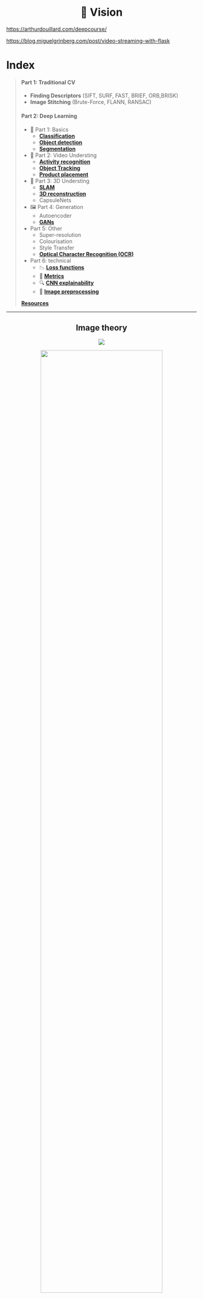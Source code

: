 <h1 align="center">👀 Vision</h1>

https://arthurdouillard.com/deepcourse/

https://blog.miguelgrinberg.com/post/video-streaming-with-flask

# Index

> #### Part 1: Traditional CV
> -  **Finding Descriptors** (SIFT, SURF, FAST, BRIEF, ORB,BRISK)
> -  **Image Stitching** (Brute-Force, FLANN, RANSAC)
>
>
> #### Part 2: Deep Learning
> - 🧱 Part 1: Basics
>   - [**Classification**](#classification)
>   - [**Object detection**](#object-detection)
>   - [**Segmentation**](#segmentation)
> - 🎥 Part 2: Video Understing 
>   - [**Activity recognition**](#activity-recognition)
>   - [**Object Tracking**](#object-tracking)
>   - [**Product placement**](#product-placement)
> - 🧭 Part 3: 3D Understing
>   - [**SLAM**](#slam)
>   - [**3D reconstruction**](#3d)
>   - CapsuleNets
> - 🖼 Part 4: Generation
>   - Autoencoder
>   - [**GANs**](#gans)
> - Part 5: Other
>   - Super-resolution
>   - Colourisation
>   - Style Transfer
>   - [**Optical Character Recognition (OCR)**](#ocr)
> - Part 6: technical
>   - 📉 [**Loss functions**](#-loss-functions)
>   - 📏 [**Metrics**](#metrics)
>   - 🔍 [**CNN explainability**](#cnn-explainability)
>   - 🔨 [**Image preprocessing**](#image-preprocessing)
>
> [**Resources**](#resources)

---
<h2 align="center">Image theory</h2>

<p align="center"><img src="img/theory-light-spectrum.jpg" /></p>
<p align="center"><img width="80%" src="img/theory-multispectral.png" /></p>



<h1 align="center">Part 1: Traditional vision</h1>


# Perspective transform

```python
paper = cv2.imread('./Photos/book.jpg')

pts1 = np.float32([ [219,209], [612,8], [380,493], [785,271] ]) # Coordinates that you want to Perspective Transform
pts2 = np.float32([     [0,0], [500,0],   [0,400], [500,400] ])  # Size of the Transformed Image

for val in pt1: cv2.circle(paper,(val[0],val[1]),5,(0,255,0),-1)
    
# Get transformation matrix M
M = cv2.getPerspectiveTransform(pts1,pts2)          # When manually few (at least 4) points are detceted
#M = cv2.findHomography(pts1,pts2,cv.RANSAC,5.0))   # When lots of matching points, and some of them are errors

dst = cv2.warpPerspective(paper,M,(500,400))
plt.imshow(dst)
```

# Feature detection and Description

|                  |  SIFT                    | SURF                | FAST              | BRIEF            | ORB              | BRISK            |
|:----------------:|:------------------------:|:-------------------:|:-----------------:|:----------------:|:----------------:|:----------------:|
| Year             | 1999                     | 2006                | 2006              | 2010             | 2011             | 2011             |
| Feature detector | Difference of Gaussian   | Fast Hessian        | Binary comparison | -                | FAST             | FAST or AGAST    |
| Spectra          | Local gradient magnitude | Integral box filter |       -           | Local binary     | Local binary     | Local binary     |
| Orientation      | Yes                      | Yes                 |       -           | No               | Yes              | Yes              |
| Feature shape    | Square                   | HAAR rectangles     |       -           | Square           | Square           | Square               
| Feature pattern  | Square                   | Dense               |       -           | Random point-par pixel compares | Trained point-par pixel compares| Trained point-par pixel compares |
| Distance func.   | Euclidean                | Euclidean           |       -           | Hamming          | Hamming          | Hamming          |
| Pros             | Accurate                 | Accurate            | FAST (real time)  | FAST (real time) | FAST (real time) | FAST (real time) |
| Cons             | Slow, patented           | Slow, patented      | Large number of points | Scale and roation invariant | Less scale invariant | Less scale invariant |

### References
- [3.1 Methods comparison](https://www.coursera.org/lecture/ar-technologies-video-streaming/3-1-ar-feature-detection-description-method-comparison-1NT5I)
  - [3.2 SIFT](https://www.coursera.org/lecture/ar-technologies-video-streaming/3-2-sift-WtSmG)
  - [3.3 SURF](https://www.coursera.org/lecture/ar-technologies-video-streaming/3-3-surf-85SBI)
  - [3.4 FAST](https://www.coursera.org/lecture/ar-technologies-video-streaming/3-4-fast-MMMBw)
  - [3.5 BRIEF](https://www.coursera.org/lecture/ar-technologies-video-streaming/3-5-brief-CH8ez)
  - [3.6 ORB](https://www.coursera.org/lecture/ar-technologies-video-streaming/3-6-orb-iqMvt)
  - [3.7 BRISK](https://www.coursera.org/lecture/ar-technologies-video-streaming/3-7-brisk-T6CnA)
- [Tutorials in openCV](https://docs.opencv.org/3.4/db/d27/tutorial_py_table_of_contents_feature2d.html)
- [A Detailed Guide to SIFT for Image Matching (with Python code)](https://www.analyticsvidhya.com/blog/2019/10/detailed-guide-powerful-sift-technique-image-matching-python)


# Image Stitching

Steps:

1. Detecting keypoints (DoG, Harris, etc.) and extracting local invariant descriptors (SIFT, SURF, etc.) from two input images
2. Matching the descriptors between the images (overlapping area)
3. Using the RANSAC algorithm to estimate a homography matrix using our matched feature vectors
4. Applying a warping transformation using the homography matrix obtained from Step #3
   - Apply perspective transformation on one image using the other image as a reference frame

### References
- https://www.pyimagesearch.com/2018/12/17/image-stitching-with-opencv-and-python/
- http://datahacker.rs/005-how-to-create-a-panorama-image-using-opencv-with-python/



# Motion and optical Flow


http://datahacker.rs/013-optical-flow-using-horn-and-schunck-method/










---

<h1 align="center">Part 2: Deep Learning</h1>

- [Convolutional Neural Network (CNN)](/posts/5-vision/cnn.md) For fixed size oredered data, like images
  - Variable input size: use **adaptative pooling**, final layers then:
    - Option 1: `AdaptiveAvgPool2d((1, 1))` -> `Linear(num_features, num_classes)` (less computation)
    - Option 2: `Conv2d(num_features, num_classes, 3, padding=1)` -> `AdaptiveAvgPool2d((1, 1))`
- To speed up jpeg image I/O from the disk one should not use PIL, skimage and even OpenCV but look for libjpeg-turbo or PyVips.



<h2 align="center">Data Augmentation</h2>
<p align="center"><img src="img/cutmix.png" /></p>


### Separable convolution
![](img/separable-convolution.gif)

# Sota CNNs

![](img/NoisyStudent.png)


|                        | Description                               | Paper                                        |
|:-----------------------|:------------------------------------------|----------------------------------------------|
| **Inception v3**       |                                           | [Dec 2015](https://arxiv.org/abs/1512.00567) |
| **Resnet**             |                                           | [Dec 2015](https://arxiv.org/abs/1512.03385) |
| **SqueezeNet**         |                                           | [Feb 2016](https://arxiv.org/abs/1602.07360) |
| **Densenet**           | Concatenate previous layers               | [Aug 2016](https://arxiv.org/abs/1608.06993) |
| **Xception**           | Depthwise Separable Convolutions          | [Oct 2016](https://arxiv.org/abs/1610.02357) |
| **ResNext**            |                                           | [Nov 2016](https://arxiv.org/abs/1611.05431) |
| **DPN**                | Dual Path Network                         | [Jul 2017](https://arxiv.org/abs/1707.01629) |
| **SENet**              | Squeeze and Excitation (channels weights) | [Sep 2017](https://arxiv.org/abs/1709.01507) |
| **EfficientNet**       | Rethinking Model Scaling                  | [May 2019](https://arxiv.org/abs/1905.11946) |
| **Noisy Student**      | Self-training                             | [Nov 2019](https://arxiv.org/abs/1911.04252) |




- **Small nets**: Useful for mobile phones.
  - **SqueezeNet** (2016): v1.0: `58.108`, v1.1: `58.250`. [*paper*](https://arxiv.org/abs/1602.07360).
  - **Mobilenet v1** (2017): `69.600`The standard convolution is decomposed into two. Accuracy similar to Resnet-18. [*paper*](https://arxiv.org/abs/1704.04861)
  - **Shufflenet** (2017): The most efficient net `67.400`. [*paper*](https://arxiv.org/abs/1707.01083).
  - **NASNet-A-Mobile** (2017): `74.080`. [*paper*](https://arxiv.org/abs/1707.07012)
  - **Mobilenet v2** (2018): `71.800`. [*paper*](https://arxiv.org/abs/1801.04381)
  - **SqueezeNext** (2018): `62.640`. Hardware-Aware Neural network design. [*paper*](https://arxiv.org/abs/1803.10615).
- **Common nets**:
  - **Inception v3** (2015): `77.294` [*paper*](https://arxiv.org/abs/1512.00567), [*blog*](https://towardsdatascience.com/a-simple-guide-to-the-versions-of-the-inception-network-7fc52b863202)
  - **Resnet** (2015): Every 2 convolutions (3x3->3x3) **sum** the original input. [*paper*](https://arxiv.org/abs/1512.03385) Wide ResNet?
    - **Resnet-18**: `70.142`
    - **Resnet-34**: `73.554`
    - **Resnet-50**: `76.002`. **SE-ResNet50**: `77.636`. **SE-ResNeXt50 (32x4d)**: `79.076`
    - **Resnet-101**: `77.438`. **SE-ResNet101**: `78.396`. **SE-ResNeXt101 (32x4d)**: `80.236`
    - **Resnet-152**: `78.428`. **SE-ResNet152**: `78.658`
  - **Densenet** (2016): Every 2 convolutions (3x3->1x1) **concatenate** the original input. [*paper*](https://arxiv.org/abs/1608.06993)
    - **DenseNet-121**: `74.646`
    - **DenseNet-169**: `76.026`
    - **DenseNet-201**: `77.152`
    - **DenseNet-161**: `77.560`
  - **Xception** (2016): `78.888` [*paper*](https://arxiv.org/abs/1610.02357)
  - **ResNext** (2016): [*paper*](https://arxiv.org/abs/1611.05431)
    - **ResNeXt101 (32x4d)**:	`78.188`
    - **ResNeXt101 (64x4d)**:	`78.956`
  - **Dual Path Network (DPN)**: [*paper*](https://arxiv.org/abs/1707.01629)
    - **DualPathNet98**: `79.224`
    - **DualPathNet92_5k**: `79.400`
    - **DualPathNet131**: `79.432`
    - **DualPathNet107_5k**: `79.746`
  - **SENet** (2017): Squeeze and Excitation network. Net is allowed to adaptively adjust the weighting of each feature map in the convolution block. [*paper*](https://arxiv.org/abs/1709.01507)
    - **SE-ResNet50**: `77.636`
    - **SE-ResNet101**: `78.396`
    - **SE-ResNet152**: `78.658`
    - **SE-ResNeXt50 (32x4d)**: `79.076` **USE THIS ONE FOR A MEDIUM NET**
    - **SE-ResNeXt101 (32x4d)**: `80.236` **USE THIS ONE FOR A BIG NET**
- **Giants nets**: Useful for competitions.
  - **Inception v4**: `80.062`, **Inception-ResNet**: `80.170` [*paper*](https://arxiv.org/abs/1602.07261)
  - **PolyNet**: `81.002`
  - **SENet-154**: `81.304`
  - **NASNet-A-Large**: `82.566` Crated with AutoML. [*paper*](https://arxiv.org/abs/1707.07012)
  - **PNASNet-5-Large**: `82.736`
  - **AmoebaNet**: `83.000` [*paper*](https://arxiv.org/abs/1802.01548)


# CNN explainability
[*link 1*](https://github.com/utkuozbulak/pytorch-cnn-visualizations), [*link 2*](https://ramprs.github.io/2017/01/21/Grad-CAM-Making-Off-the-Shelf-Deep-Models-Transparent-through-Visual-Explanations.html)
- **Features**: Average features on the channel axis. This shows all classes detected. `[512, 11, 11]-->[11, 11]`.
- **CAM**: Class Activation Map. Final features multiplied by a single class weights and then averaged. `[512, 11, 11]*[512]-->[11, 11]`. [*paper*](https://arxiv.org/abs/1512.04150).
- **Grad-CAM**: Final features multiplied by class gradients and the averaged. [*paper*](https://arxiv.org/abs/1610.02391).
- **SmoothGrad** [*paper*](https://arxiv.org/abs/1706.03825).
- Extra: [Distill: feature visualization](https://distill.pub/2017/feature-visualization/)
- Extra: [Distill: building blocks](https://distill.pub/2018/building-blocks/)

> ### Libraries
> - [Captum](https://www.captum.ai) by Pytorch
> - [Lucid](https://github.com/tensorflow/lucid) by Tensorflow


# Object detection

Get bounding boxes.

[Decoding: State Of The Art Object Detection](https://towardsdatascience.com/decoding-state-of-the-art-object-detection-99f79d97b75d?gi=96374331d71c)

> ### Check [**detectron 2**](https://ai.facebook.com/blog/-detectron2-a-pytorch-based-modular-object-detection-library-).
> - [Digging into Detectron 2 (part 4)](https://medium.com/@hirotoschwert/digging-into-detectron-2-part-4-3d1436f91266)
> - [*FPN slides*](http://presentations.cocodataset.org/COCO17-Stuff-FAIR.pdf)

| Name                                                 | Description                | Date     | Type         |
|:----------------------------------------------------:|----------------------------|:--------:|:------------:|
| [**R-CNN**       ](https://arxiv.org/abs/1311.2524)  |                            | Nov 2013 | Region-based |
| [**Fast R-CNN**  ](https://arxiv.org/abs/1504.08083) |                            | Apr 2015 | Region-based |
| [**Faster R-CNN**](https://arxiv.org/abs/1506.01497) |                            | Jun 2015 | Region-based |
| [**YOLO v1**     ](https://arxiv.org/abs/1506.02640) | You Only Look Once         | Jun 2015 | Single-shot  |
| [**SSD**         ](https://arxiv.org/abs/1512.02325) | Single Shot Detector       | Dec 2015 | Single-shot  |
| [**FPN**         ](https://arxiv.org/abs/1612.03144) | Feature Pyramid Network    | Dec 2016 | Single-shot  |
| [**YOLO v2**     ](https://arxiv.org/abs/1612.08242) | Better, Faster, Stronger   | Dec 2016 | Single-shot  |
| [**Mask R-CNN**  ](https://arxiv.org/abs/1703.06870) |                            | Mar 2017 | Region-based |
| [**RetinaNet**   ](https://arxiv.org/abs/1708.02002) | Focal Loss                 | Aug 2017 | Single-shot  |
| [**PANet**       ](https://arxiv.org/abs/1803.01534) | Path Aggregation Network   | Mar 2018 | Single-shot  |
| [**YOLO v3**     ](https://arxiv.org/abs/1804.02767) | An Incremental Improvement | Apr 2018 | Single-shot  |
| [**EfficientDet**](https://arxiv.org/abs/1911.09070) | Based on EfficientNet      | Nov 2019 | Single-shot  |
| [**YOLO v4**     ](https://arxiv.org/abs/2004.10934) | Optimal Speed and Accuracy | Apr 2020 | Single-shot  |


# Segmentation

> - https://www.jeremyjordan.me/semantic-segmentation
> - https://www.jeremyjordan.me/evaluating-image-segmentation-models
> - Check [Res2Net](https://arxiv.org/abs/1904.01169)
> - Check [catalyst segmentation tutorial (Ranger opt, albumentations, ...)](https://colab.research.google.com/github/catalyst-team/catalyst/blob/master/examples/notebooks/segmentation-tutorial.ipynb#scrollTo=Zm7JsNrczOQG)
> - [this repo](https://github.com/qubvel/segmentation_models)

<p align="center"><img width="50%" src="img/segmentationInstance.png" /></p>

Get pixel-level classes. Note that the model backbone can be a resnet, densenet, inception...


| Name                                              | Description                           | Date     | Instances |
|:-------------------------------------------------:|---------------------------------------|:--------:|:---------:|
| [**FCN**      ]()                                 | Fully Convolutional Network           | 2014     |           |
| [**SegNet**   ](https://arxiv.org/abs/1511.00561) | Encoder-decorder                      | 2015     |           |
| [**Unet**     ](https://arxiv.org/abs/1505.04597) | Concatenate like a densenet           | 2015     |           |
| [**ENet**     ](https://arxiv.org/abs/1606.02147) | Real-time **video** segmentation      | 2016     |           |
| [**PSPNet**   ](https://arxiv.org/abs/1612.01105) | Pyramid Scene Parsing Net             | 2016     |           |
| [**FPN**      ](https://arxiv.org/abs/1612.03144) | Feature Pyramid Networks              | 2016     | Yes       |
| [**DeepLabv3**](https://arxiv.org/abs/1706.05587) | Increasing dilatation & field-of-view | 2017     |           |
| [**LinkNet**  ](https://arxiv.org/abs/1707.03718) | Adds like a resnet                    | 2017     |           |
| [**PANet**    ](https://arxiv.org/abs/1803.01534) | Path Aggregation Network              | 2018     | Yes       |
| [**Panop FPN**](https://arxiv.org/abs/1901.02446) | Panoptic Feature Pyramid Networks     | 2019     | ?         |
| [**PointRend**](https://arxiv.org/abs/1912.08193) | Image Segmentation as Rendering       | 2019     | ?         |


> **Feature Pyramid Networks (FPN): [slides](http://presentations.cocodataset.org/COCO17-Stuff-FAIR.pdf)**


### Depth segmentation
Learning the Depths of Moving People by Watching Frozen People (mannequin challenge) [paper](https://arxiv.org/abs/1904.11111)
<p align="center"><img src="img/segmentationDepth.jpg"/></p>

### Surface normal segmentation
<p align="center"><img width="60%" src="img/segmentationOthers.png" /></p>

- [paper](https://arxiv.org/abs/1411.4958) (2014)


# GANs

> #### Reference
> - Check this [kaggle competition](https://www.kaggle.com/c/generative-dog-images)
> - [Fast.ai decrappify & DeOldify](https://www.fast.ai/2019/05/03/decrappify)

### Applications:
- Image to image problems
  - Super Resolution
  - Black and white colorization
    - [Colorful Image Colorization](https://arxiv.org/abs/1603.08511) 2016
    - [DeOldify](https://github.com/jantic/DeOldify) 2018, SotA
  - Decrappification
  - Artistic style
  - Data augmentation:
-  New images
   - From latent vector
   - From noise image
  
### Training
0. Generate **labeled dataset**
   - Edit ground truth images to become the input images.
   - This step depend of the problem: input data could be crappified, black & white, noise, vector ...
1. Train the **GENERATOR** (most of the time)
   - Model: **UNET** with pretrained **ResNet** backbone + **self attention** + spectral normalization
   - Loss: Mean squared pixel error or L1 loss
   - Better Loss: Perceptual Loss (aka Feature Loss)
2. Save generated images.
3. Train the **DISCRIMINATOR** (aka Critic) with real vs generated images.
   -  Model: Pretrained **binary classifier** + spectral normalization
4. Train **BOTH** nets (ping-pong) with 2 losses (original and discriminator).
   - With a **NoGAN** approach, this step is very quick (a 5% of the total training time, more o less)
   - With a traditional progressively-sized GAN approach, this step is very slow.
   - If train so much this step, you start seeing artifacts and glitches introduced in renderings.

### Tricks
- **Self-Attention** GAN ([SAGAN](https://arxiv.org/abs/1805.08318)): For spatial coherence between regions of the generated image
- Spectral normalization
- Video
  - pix2pixHD
  - COVST: Naively add temporal consistency.
  - [Video-to-Video Synthesis](https://tcwang0509.github.io/vid2vid/)
  
#### GANs (order chronologically)

| Paper                                            | Name                        | Date     | Creator     |
|:------------------------------------------------:|-----------------------------|:--------:|:-----------:|
| [**GAN**     ](https://arxiv.org/abs/1406.2661)  | Generative Adversarial Net  | Jun 2014 | Goodfellow  |
| [**CGAN**    ](https://arxiv.org/abs/1411.1784)  | Conditional GAN             | Nov 2014 | Montreal U. |
| [**DCGAN**   ](https://arxiv.org/abs/1511.06434) | Deep Convolutional GAN      | Nov 2015 | Facebook    |
| [**GAN v2**  ](https://arxiv.org/abs/1606.03498) | Improved GAN                | Jun 2016 | Goodfellow  |
| [**InfoGAN** ](https://arxiv.org/abs/1606.03657) |                             | Jun 2016 | OpenAI      |
| [**CoGAN**   ](https://arxiv.org/abs/1606.07536) | Coupled GAN                 | Jun 2016 | Mitsubishi  |
| [**Pix2Pix** ](https://arxiv.org/abs/1611.07004) | Image to Image              | Nov 2016 | Berkeley    |
| [**StackGAN**](https://arxiv.org/abs/1612.03242) | Text to Image               | Dec 2016 | Baidu       |
| [**WGAN**    ](https://arxiv.org/abs/1701.07875) | Wasserstein GAN             | Jan 2017 | Facebook    |
| [**CycleGAN**](https://arxiv.org/abs/1703.10593) | Cycle GAN                   | Mar 2017 | Berkeley    |
| [**ProGAN**  ](https://arxiv.org/abs/1710.10196) | Progressive growing of GAN  | Oct 2017 | NVIDIA      |
| [**SAGAN**   ](https://arxiv.org/abs/1805.08318) | Self-Attention GAN          | May 2018 | Goodfellow  |
| [**BigGAN**  ](https://arxiv.org/abs/1809.11096) | Large Scale GAN Training    | Sep 2018 | Google      |
| [**StyleGAN**](https://arxiv.org/abs/1812.04948) | Style-based GAN             | Dec 2018 | NVIDIA      |


> 2014 (GAN) → 2015 (DCGAN) → 2016 (CoGAN) → 2017 (ProGAN) → 2018 (StyleGAN)
> ![](img/gan-progress.jpg)

#### GANS (order by type)
- Better error function
  - LSGAN https://arxiv.org/abs/1611.04076
  - RaGAN https://arxiv.org/abs/1807.00734
  - GAN v2 (Feature Matching) https://arxiv.org/abs/1606.03498
- **CGAN**: Only one particular class generation (instead of blurry multiclass).
- **InfoGAN**: Disentaged representation (Dec. 2016, OpenAI)
  - **CycleGAN**: Domain adaptation (Oct. 2017, Berkeley)
  - **SAGAN**: Self-Attention GAN (May. 2018, Google)
  - **Relativistic GAN**: Rethinking adversary (Jul. 2018, LD Isntitute)
  - **Progressive GAN**: One step at a time (Oct 2017, NVIDIA)
- **DCGAN**: Deep Convolutional GAN (Nov. 2016, Facebook)
  - **BigGAN**: SotA for image synthesis. Same GAN techiques, but larger. Increase model capacity & batch size.
  - **BEGAN**: Balancing Generator (May. 2017, Google)
  - **WGAN**: Wasserstein GAN. Learning distribution (Dec. 2017, Facebook)
- **VAEGAN**: Improving VAE by GANs (Feb. 2016, TU Denmark)
- **SeqGAN**: Sequence learning with GANs (May 2017, Shangai Univ.)

# Product placement

#### Technology
- **Background-foreground segmentation** so images simply slide behind objects in the front zone.
- **Optical flow analysis** helps determine the overall movement of virtual ads.
- **Planar tracking** helps smooth positioning.
- **Image color adjustment** is optimized according to the environment.

#### Papers
- CASE dataset[paper](https://arxiv.org/abs/1903.08943)
- ALOS dataset[paper](https://arxiv.org/abs/1904.07776)
- Identifying Candidate Spaces with CASE ds [paper](https://arxiv.org/abs/1910.03227)

#### Companies
- [Mirriad](https://www.mirriad.com)
- [Swappear](http://www.swappear.com)

# 📉 Loss functions

- **Segmentation**: Usually Loss = **IoU** + **Dice** + 0.8***BCE**
  - **Pixel-wise cross entropy**: each pixel individually, comparing the class predictions (depth-wise pixel vector)
  - **IoU** (F0): `(Pred ∩ GT)/(Pred ∪ GT)` = `TP / TP + FP * FN`
  - **Dice** (F1): `2 * (Pred ∩ GT)/(Pred + GT)` = `2·TP / 2·TP + FP * FN`
    - Range from `0` (worst) to `1` (best)
    - In order to formulate a loss function which can be minimized, we'll simply use `1 − Dice`
- **Generation**
   - **Pixel MSE**: Flat the 2D images and compare them with regular MSE.
   - **Discriminator/Critic** The loss function is a binary classification pretrained resnet (real/fake).
   - **Feature losses** or perpetual losses.


# Image preprocessing
    
### Normalization
1. **Mean subtraction**: Center the data to zero. `x = x - x.mean()` fights vanishing and exploding gradients
2. **Standardize**: Put the data on the same scale. `x = x / x.std()` improves convergence speed and accuracy
<p align="center"><img width="70%" src="img/normalization.jpg" /></p>

### PCA and Whitening
1. **Mean subtraction**: Center the data in zero. `x = x - x.mean()`
2. **Decorrelation** or **PCA**: Rotate the data until there is no correlation anymore.
3. **Whitening**: Put the data on the same scale. `whitened = decorrelated / np.sqrt(eigVals + 1e-5)`
<p align="center"><img width="70%" src="img/pca-whit.jpg" /></p>

> #### ZCA Whitening with Zero component analysis (ZCA) is a very similar process.

### Subtract Local Mean
<p align="center"><img width="50%" src="img/sub_local_mean.png" /></p>

### CLAHE: Contrast Limited Adaptive Histogram Equalization
<p align="center"><img src="img/clahe.jpg" /></p>


### Dicom
> - [Some DICOM gotchas to be aware of (fastai)](https://www.kaggle.com/jhoward/some-dicom-gotchas-to-be-aware-of-fastai)
> - [DON'T see like a radiologist! (fastai)](https://www.kaggle.com/jhoward/don-t-see-like-a-radiologist-fastai)






---




# Resources

> - [Google tutorial image classification](https://codelabs.developers.google.com/codelabs/keras-flowers-tpu/)
> - Paper:
>   - [Bag of Tricks for Image Classification with CNNs](https://arxiv.org/abs/1812.01187) (2018)
>   - [Compounding the Performance Improvements of Assembled Techniques in a CNN](https://arxiv.org/abs/2001.06268) (2020)
> - ML training video: [Bag of Tricks](https://youtu.be/JDwAlbr1IB4) (2020)
> - [awesome-data-augmentation](https://github.com/CrazyVertigo/awesome-data-augmentation)
> - http://szeliski.org/Book
> 
- A year in computer vision
  - [Part 1](https://towardsdatascience.com/a-year-in-computer-vision-part-1-of-4-eaeb040b6f46)
  - [Part 2](https://towardsdatascience.com/a-year-in-computer-vision-part-2-of-4-893e18e12be0)
  - [Part 3](https://towardsdatascience.com/a-year-in-computer-vision-part-3-of-4-861216d71607)
  - [Part 4](https://towardsdatascience.com/a-year-in-computer-vision-part-4-of-4-515c61d41a00)
- Others
  - Inceptionism
  - Capsule net
- [pyimagesearch: Start here](https://www.pyimagesearch.com/start-here)
- GANs
  - [10 types of GANs](https://amp.reddit.com/r/MachineLearning/comments/8z97mx/r_math_insights_from_10_gan_papers_infogans)
  - [floydhub: GANs, the Story So Far](https://blog.floydhub.com/gans-story-so-far)
  - [infoGAN](http://www.depthfirstlearning.com/2018/InfoGAN)
- [Pretrained models in pytorch](https://github.com/Cadene/pretrained-models.pytorch)
- [Ranking](https://openreview.net/pdf?id=Hyzq4ZKa97),
- [comparison paper](https://arxiv.org/pdf/1810.00736.pdf)
- [Little tricks paper](https://arxiv.org/abs/1812.01187)
- [GPipe](https://arxiv.org/pdf/1811.06965v4.pdf)
